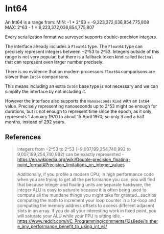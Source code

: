 # Int64

An Int64 is a range from:
MIN: -1 * 2^63 = -9,223,372,036,854,775,808
MAX: 2^63 - 1  =  9,223,372,036,854,775,807

Every serialization format we [surveyed](./survey/Readme.md) supports double-precision integers.

The interface already includes a `Float64` type.
The `Float64` type can precisely represent integers between −2^53 to 2^53.
Integers outside of this range is not very popular, but there is a fallback token kind called `Decimal` that can represent even larger number precisely.

There is no evidence that on modern processors `Float64` comparisons are slower than `Int64` comparisons.

This means including an extra `Int64` base type is not necessary and we can simplify the interface by not including it.

However the interface also supports the `Nanoseconds` `Kind` with an `Int64` value. Precisely representing nanoseconds up to 2^53 might be enough for durations, but is not enough to represent time since the epoch, as it only represents 1 January 1970 to about 15 April 1970, so only 3 and a half months, instead of 292 years.

## References

> Integers from −2^53 to 2^53 (−9,007,199,254,740,992 to 9,007,199,254,740,992) can be exactly represented - https://en.wikipedia.org/wiki/Double-precision_floating-point_format#Precision_limitations_on_integer_values

> Additionally, if you profile a modern CPU, in high performance code when you are trying to get all the performance you can, you will find that because integer and floating units are separate hardware, the integer ALU is easy to saturate because it is often being used to compute all the mundane things you might take for granted...such as computing the math to increment your loop counter in a for-loop and computing the memory address offsets to access different adjacent slots in an array. If you do all your interesting work in fixed point, you will saturate your ALU while your FPU is sitting idle. - https://www.reddit.com/r/C_Programming/comments/12s8ede/is_there_any_performance_benefit_to_using_int_vs/